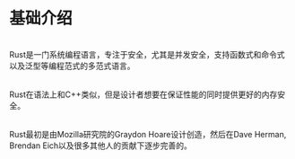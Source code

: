 # 基础介绍

<br/>Rust是一门系统编程语言，专注于安全，尤其是并发安全，支持函数式和命令式以及泛型等编程范式的多范式语言。

<br/>Rust在语法上和C++类似，但是设计者想要在保证性能的同时提供更好的内存安全。 

<br/>Rust最初是由Mozilla研究院的Graydon Hoare设计创造，然后在Dave Herman, Brendan Eich以及很多其他人的贡献下逐步完善的。

